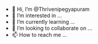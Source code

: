 - 👋 Hi, I’m @Thrivenipegyapuram
- 👀 I’m interested in ...
- 🌱 I’m currently learning ...
- 💞️ I’m looking to collaborate on ...
- 📫 How to reach me ...

<!---
Thrivenipegyapuram/Thrivenipegyapuram is a ✨ special ✨ repository because its `README.md` (this file) appears on your GitHub profile.
You can click the Preview link to take a look at your changes.
--->
